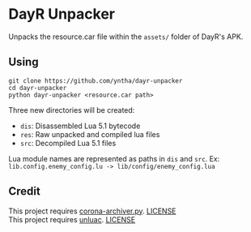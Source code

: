 # DayR Unpacker
Unpacks the resource.car file within the `assets/` folder of DayR's APK.

## Using
```
git clone https://github.com/yntha/dayr-unpacker
cd dayr-unpacker
python dayr-unpacker <resource.car path>
```
Three new directories will be created:
- `dis`: Disassembled Lua 5.1 bytecode
- `res`: Raw unpacked and compiled lua files
- `src`: Decompiled Lua 5.1 files

Lua module names are represented as paths in `dis` and `src`. Ex:<br/>
`lib.config.enemy_config.lu -> lib/config/enemy_config.lua`

## Credit
This project requires [corona-archiver.py](https://github.com/0BuRner/corona-archiver). [LICENSE](https://github.com/0BuRner/corona-archiver/blob/master/LICENSE)<br/>
This project requires [unluac](https://sourceforge.net/p/unluac/). [LICENSE](https://sourceforge.net/p/unluac/hgcode/ci/default/tree/license.txt)
